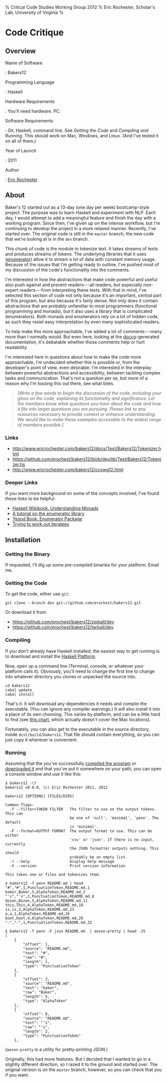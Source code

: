 % Critical Code Studies Working Group 2012
% Eric Rochester, Scholar's Lab, University of Virginia
%

# Code Critique

## Overview

Name of Software

:   Bakers12

Programming Language

:   Haskell

Hardware Requirements

:   You'll need hardware. PC.

Software Requirements

:   Git, Haskell, command line. See *Getting the Code* and *Compiling and
    Running*. This should work on Mac, Windows, and Linux. (And I've tested
    it on all of them.)

Year of Launch

:   2011

Author

:   [Eric Rochester](mailto:erochest@virginia.edu)

## About 

Baker's 12 started out as a 13-day (one day per week) bootcamp-style project.
The purpose was to learn Haskell and experiment with NLP. Each day, I would
attempt to add a meaningful feature and finish the day with a working program.
Since then, I've given up on the intense workflow, but I'm continuing to
develop the project in a more relaxed manner. Recently, I've started over. The
original code is still in the `master` branch; the new code that we're looking
at is in the `dev` branch.

This chunk of code is the module to tokenize text. It takes streams of texts
and produces streams of tokens. The underlying libraries that it uses
([enumerator][enumerator]) allow it to stream a lot of data with constant
memory usage. Because of the issues that I'm getting ready to outline, I've
pushed most of my discussion of the code's functionality into the comments.

I'm interested in how the abstractions that make code powerful and useful also
push against and prevent readers---all readers, but especially non-expert
readers---from interpreting these texts. With that in mind, I've selected this
section of code not only because it's an important, central part of this
program, but also because it's fairly dense. Not only does it contain
abstractions that are probably unfamiliar to most programmers (functional
programming and monads), but it also uses a library that is complicated
(enumerators). Both monads and enumerators rely on a lot of hidden code, as
such they resist easy interpretation by even many sophisticated readers.

To help make this more approachable, I've added a lot of comments---many more
than I normally would. But even here, looking at the
[docco](http://jashkenas.github.com/docco/)-generated documentation, it's
debatable whether those comments help or hurt readability.

I'm interested here in questions about how to make the code more approachable,
I'm undecided whether this is possible or, from the developer's point of view,
even desirable. I'm interested in the interplay between powerful abstractions
and accessibility, between tackling complex tasks and communication. That's not
a question per se, but more of a reason why I'm tossing this out there, see
what bites.

> *[Write a few words to begin the discussion of the code, including your gloss
> on the code, explaining its functionality and significance. Let the members
> know what questions you have about the code and how it fits into larger
> questions you are pursuing. Please link to any resources necessary to provide
> context or enhance understanding. We would like to make these examples
> accessible to the widest range of members possible.]*

### Links

* <http://www.ericrochester.com/bakers12/docs/Text/Bakers12/Tokenizer.html>
* <https://github.com/erochest/bakers12/blob/dev/lib/Text/Bakers12/Tokenizer.hs>
* <http://www.ericrochester.com/bakers12/ccswg12.html>

### Deeper Links

If you want more background on some of the concepts involved, I've found these
links to be helpful:

* [Haskell Wikibook, Understanding Monads](http://en.wikibooks.org/wiki/Haskell/Monads)
* [A tutorial on the enumerator library](http://www.mew.org/~kazu/proj/enumerator/)
* [Yesod Book: Enumerator Package](http://www.yesodweb.com/book/enumerator)
* [Trying to work out iteratees](http://therning.org/magnus/archives/735)

## Installation

### Getting the Binary

If requested, I'll dig up some pre-compiled binaries for your platform. Email me.

### Getting the Code

To get the code, either use `git`:

    git clone --branch dev git://github.com/erochest/bakers12.git

Or download it from

* <https://github.com/erochest/bakers12/zipball/dev>
* <https://github.com/erochest/bakers12/tarball/dev>

### Compiling

If you don't already have Haskell installed, the easiest way to get running is
to download and install the [Haskell Platform][platform].

Now, open up a command line (Terminal, console, or whatever your platform calls
it). Obviously, you'll need to change the first line to change into whatever
directory you clones or unpacked the source into.

    cd bakers12
    cabal update
    cabal install

That's it. It will download any dependencies it needs and compile the
executable. (You can ignore any compiler warnings.) It will also install it
into a place of its own choosing. This varies by platform, and can be a little
hard to find (see [this chart][install-paths], which actually doesn't cover the
Mac locations).

Fortunately, you can also get to the executable in the source directory, inside
`dist/build/bakers12`. That file should contain everything, so you can just
copy it wherever is convenient.

### Running

Assuming that the you've successfully [compiled the program](#compiling) or
[downloaded it](#getting-the-binary) and that you've put it somewhere on your
path, you can open a console window and use it like this:

    $ bakers12 -\?
    bakers12 v0.0.0, (c) Eric Rochester 2011, 2012

    bakers12 [OPTIONS] [FILES/DIRS]

    Common flags:
      -f --filter=TOKEN FILTER   The filter to use on the output tokens. This can
                                 be one of 'null', 'minimal', 'penn'. The default
                                 is 'minimal'.
      -F --format=OUTPUT FORMAT  The output format to use. This can be either
                                 'csv' or 'json'. If there is no input, currently
                                 the JSON formatter outputs nothing. This should
                                 probably be an empty list.
      -? --help                  Display help message
      -V --version               Print version information

    This takes one or files and tokenizes them.

    $ bakers12 -f penn README.md | head
    "#","#",1,PunctuationToken,README.md,1
    baker,Baker,5,AlphaToken,README.md,3
    "'s","'s",2,PunctuationToken,README.md,8
    dozen,Dozen,5,AlphaToken,README.md,11
    this,This,4,AlphaToken,README.md,18
    is,is,2,AlphaToken,README.md,23
    a,a,1,AlphaToken,README.md,26
    boot,boot,4,AlphaToken,README.md,28
    "-","-",1,PunctuationToken,README.md,32

    $ bakers12 -f penn -F json README.md  | aeson-pretty | head -25
    [
        {
            "offset": 1,
            "source": "README.md",
            "text": "#",
            "raw": "#",
            "length": 1,
            "type": "PunctuationToken"
        },
        {
            "offset": 3,
            "source": "README.md",
            "text": "baker",
            "raw": "Baker",
            "length": 5,
            "type": "AlphaToken"
        },
        {
            "offset": 8,
            "source": "README.md",
            "text": "'s",
            "raw": "'s",
            "length": 2,
            "type": "PunctuationToken"
        },

(`aeson-pretty` is a utility for pretty-printing JSON.)

Originally, this had more features. But I decided that I wanted to go in a
slightly different direction, so I razed it to the ground and started over. The
original version is on the `master` branch, however, so you can check that you
if you want.

[enumerator]: http://hackage.haskell.org/package/enumerator "enumerator"
[platform]: http://hackage.haskell.org/platform/ "Haskell Platform"
[install-paths]: http://www.haskell.org/cabal/users-guide/#paths-in-the-simple-build-system "Installation Paths"


